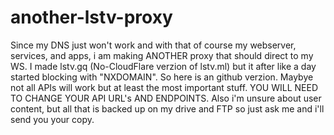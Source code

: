 # another-lstv-proxy
Since my DNS just won't work and with that of course my webserver, services, and apps, i am making ANOTHER proxy that should direct to my WS. I made lstv.gq (No-CloudFlare verzion of lstv.ml) but it after like a day started blocking with "NXDOMAIN". So here is an github verzion. Maybye not all APIs will work but at least the most important stuff. YOU WILL NEED TO CHANGE YOUR API URL's AND ENDPOINTS. Also i'm unsure about user content, but all that is backed up on my drive and FTP so just ask me and i'll send you your copy.
